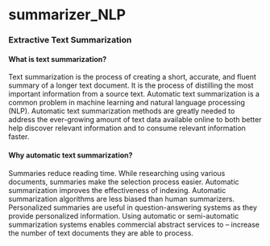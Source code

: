 # summarizer_NLP
### Extractive Text Summarization
#### What is text summarization?
Text summarization is the process of creating a short, accurate, and fluent summary of a longer text document. It is the process of distilling the most important information from a source text. Automatic text summarization is a common problem in machine learning and natural language processing (NLP). Automatic text summarization methods are greatly needed to address the ever-growing amount of text data available online to both better help discover relevant information and to consume relevant information faster.

#### Why automatic text summarization?
Summaries reduce reading time.
While researching using various documents, summaries make the selection process easier.
Automatic summarization improves the effectiveness of indexing.
Automatic summarization algorithms are less biased than human summarizers.
Personalized summaries are useful in question-answering systems as they provide personalized information.
Using automatic or semi-automatic summarization systems enables commercial abstract services to – increase the number of text documents they are able to process.
